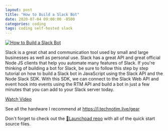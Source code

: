 ```yaml
---
layout: post
title: "How to Build a Slack Bot"
date: 2020-07-04 09:00:00 -0500
categories: coding
tags: coding self-hosted slack
---
```


[![How to Build a Slack Bot](https://img.youtube.com/vi/AajBk59nOgw/0.jpg)](https://www.youtube.com/watch?v=AajBk59nOgw "How to Build a Slack Bot")

Slack is a great chat and communication tool used by small and large businesses as well as personal use.  Slack has a great API and great official Node JS clients that help you automate many features of Slack. If you're thinking of building a bot for Slack, be sure to follow this step by step tutorial on how to build a Slack bot in JavaScript using the Slack API and the Node Slack SDK.  With this SDK, we can connect to the Slack Web API and event hook into events using the RTM API and build a bot in just a few minutes that you can add to your Slack server today.

[Watch Video](https://www.youtube.com/watch?v=AajBk59nOgw)

See all the hardware I recommend at <https://l.technotim.live/gear>

Don't forget to check out the [🚀Launchpad repo](https://l.technotim.live/quick-start) with all of the quick start source files.